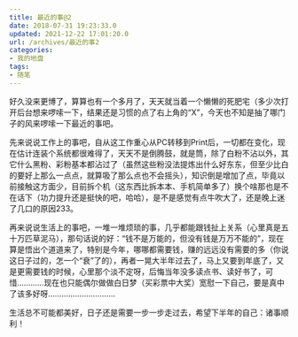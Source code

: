 ```yaml
---
title: 最近的事@2
date: 2018-07-31 19:23:33.0
updated: 2021-12-22 17:01:20.0
url: /archives/最近的事2
categories: 
- 我的地盘
tags: 
- 随笔
---
```


<!-- wp:paragraph -->
<p>好久没来更博了，算算也有一个多月了，天天就当着一个懒懒的死肥宅（多少次打开后台想来啰嗦一下，结果还是习惯的点了右上角的“X”，今天也不知是抽了哪门子的风来啰嗦一下最近的事吧。</p>
<!-- /wp:paragraph -->

<!-- wp:paragraph -->
<p>先来说说工作上的事吧，自从这工作重心从PC转移到Print后，一切都在变化，现在估计连装个系统都很难得了，天天不是倒腾鼓，就是筒，除了白粉不沾以外，其它什么黑粉、彩粉基本都沾过了（虽然这些粉没法提炼出什么好东东，但至少比白的要好上那么一点点，就算吸了那么点也不会摇头），知识倒是增加了点，毕竟以前接触这方面少，目前拆个机（这东西比拆本本、手机简单多了）换个啥那也是不在话下（功力提升还是挺快的吧，哈哈），是不是感觉有点牛吹大了，还是晚上迷了几口的原因233。</p>
<!-- /wp:paragraph -->

<!-- wp:paragraph -->
<p>再来说说生活上的事吧，一堆一堆烦琐的事，几乎都能跟钱扯上关系（心里真是五十万匹草泥马），那句话说的好：“钱不是万能的，但没有钱是万万不能的”，现在算是悟出个道道来了，特别是今年，哪哪都需要钱，赚的远远没有需要的多（你说这日子过的，怎一个“衰”了的），再者一晃大半年过去了，马上又要到年底了，又是更需要钱的时候，心里那个淡不定呀，后悔当年没多读点书、读好书了，可惜…………现在也只能偶尔做做白日梦（买彩票中大奖）宽慰一下自己，要是真中了该多好呀…………………………</p>
<!-- /wp:paragraph -->

<!-- wp:paragraph -->
<p>生活总不可能都美好，日子还是需要一步一步走过去，希望下半年的自己：诸事顺利！</p>
<!-- /wp:paragraph -->